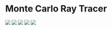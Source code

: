 # Monte Carlo Ray Tracer
![](renders/direct-light_64sqrtspp_tonemapped.png)
![](renders/direct-light_32sqrtspp_tonemapped.png)
![](renders/10h-110ss-10b-naive_tonemapped.png)
![](renders/16h-144sqrspp-8b_naive_tonemapped.png)
![](renders/11h-160ss-8b_filmic_naive.png)